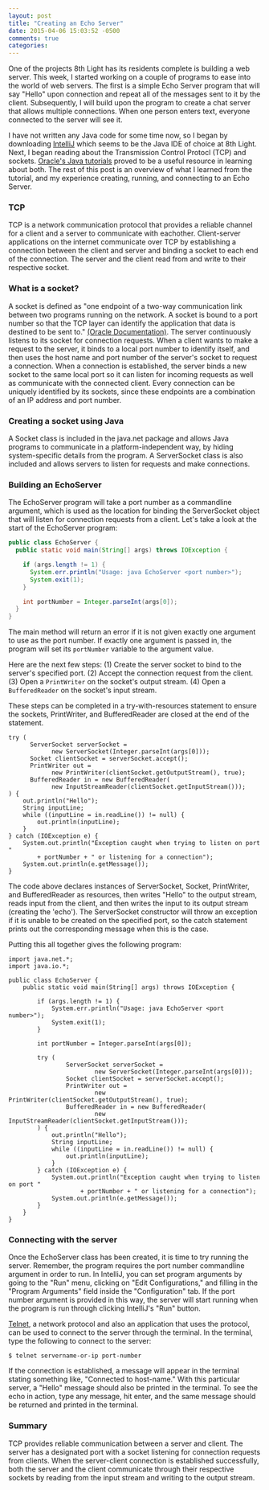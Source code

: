 ```yaml
---
layout: post
title: "Creating an Echo Server"
date: 2015-04-06 15:03:52 -0500
comments: true
categories:
---
```


One of the projects 8th Light has its residents complete is building a web server. This week, I started working on a couple of programs to ease into the world of web servers.<!--more--> The first is a simple Echo Server program that will say "Hello" upon connection and repeat all of the messages sent to it by the client. Subsequently, I will build upon the program to create a chat server that allows multiple connections. When one person enters text, everyone connected to the server will see it.

I have not written any Java code for some time now, so I began by downloading [IntelliJ](https://www.jetbrains.com/idea/download/) which seems to be the Java IDE of choice at 8th Light. Next, I began reading about the Transmission Control Protocl (TCP) and sockets. [Oracle's Java tutorials](https://docs.oracle.com/javase/tutorial/networking/sockets/index.html) proved to be a useful resource in learning about both. The rest of this post is an overview of what I learned from the tutorial, and my experience creating, running, and connecting to an Echo Server.

### TCP

TCP is a network communication protocol that provides a reliable channel for a client and a server to communicate with eachother. Client-server applications on the internet communicate over TCP by establishing a connection between the client and server and binding a socket to each end of the connection. The server and the client read from and write to their respective socket.

### What is a socket?

A socket is defined as "one endpoint of a two-way communication link between two programs running on the network. A socket is bound to a port number so that the TCP layer can identify the application that data is destined to be sent to." [(Oracle Documentation)](https://docs.oracle.com/javase/tutorial/networking/sockets/definition.html). The server continuously listens to its socket for connection requests. When a client wants to make a request to the server, it binds to a local port number to identify itself, and then uses the host name and port number of the server's socket to request a connection. When a connection is established, the server binds a new socket to the same local port so it can listen for incoming requests as well as communicate with the connected client. Every connection can be uniquely identified by its sockets, since these endpoints are a combination of an IP address and port number.

### Creating a socket using Java

A Socket class is included in the java.net package and allows Java programs to communicate in a platform-independent way, by hiding system-specific details from the program. A ServerSocket class is also included and allows servers to listen for requests and make connections.

### Building an EchoServer

The EchoServer program will take a port number as a commandline argument, which is used as the location for binding the ServerSocket object that will listen for connection requests from a client. Let's take a look at the start of the EchoServer program:

```java
public class EchoServer {
  public static void main(String[] args) throws IOException {

    if (args.length != 1) {
      System.err.println("Usage: java EchoServer <port number>");
      System.exit(1);
    }

    int portNumber = Integer.parseInt(args[0]);
  }
}
```

The main method will return an error if it is not given exactly one argument to use as the port number. If exactly one argument is passed in, the program will set its `portNumber` variable to the argument value.

Here are the next few steps:
(1) Create the server socket to bind to the server's specified port.
(2) Accept the connection request from the client.
(3) Open a `PrintWriter` on the socket's output stream.
(4) Open a `BufferedReader` on the socket's input stream.

These steps can be completed in a try-with-resources statement to ensure the sockets, PrintWriter, and BufferedReader are closed at the end of the statement.

```
try (
      ServerSocket serverSocket =
            new ServerSocket(Integer.parseInt(args[0]));
      Socket clientSocket = serverSocket.accept();
      PrintWriter out =
            new PrintWriter(clientSocket.getOutputStream(), true);
      BufferedReader in = new BufferedReader(
            new InputStreamReader(clientSocket.getInputStream()));
) {
    out.println("Hello");
    String inputLine;
    while ((inputLine = in.readLine()) != null) {
        out.println(inputLine);
    }
} catch (IOException e) {
    System.out.println("Exception caught when trying to listen on port "
        + portNumber + " or listening for a connection");
    System.out.println(e.getMessage());
}
```

The code above declares instances of ServerSocket, Socket, PrintWriter, and BufferedReader as resources, then writes "Hello" to the output stream, reads input from the client, and then writes the input to its output stream (creating the 'echo'). The ServerSocket constructor will throw an exception if it is unable to be created on the specified port, so the catch statement prints out the corresponding message when this is the case.

Putting this all together gives the following program:

```
import java.net.*;
import java.io.*;

public class EchoServer {
    public static void main(String[] args) throws IOException {

        if (args.length != 1) {
            System.err.println("Usage: java EchoServer <port number>");
            System.exit(1);
        }

        int portNumber = Integer.parseInt(args[0]);

        try (
                ServerSocket serverSocket =
                        new ServerSocket(Integer.parseInt(args[0]));
                Socket clientSocket = serverSocket.accept();
                PrintWriter out =
                        new PrintWriter(clientSocket.getOutputStream(), true);
                BufferedReader in = new BufferedReader(
                        new InputStreamReader(clientSocket.getInputStream()));
        ) {
            out.println("Hello");
            String inputLine;
            while ((inputLine = in.readLine()) != null) {
                out.println(inputLine);
            }
        } catch (IOException e) {
            System.out.println("Exception caught when trying to listen on port "
                    + portNumber + " or listening for a connection");
            System.out.println(e.getMessage());
        }
    }
}
```

### Connecting with the server

Once the EchoServer class has been created, it is time to try running the server. Remember, the program requires the port number commandline argument in order to run. In IntelliJ, you can set program arguments by going to the "Run" menu, clicking on "Edit Configurations," and filling in the "Program Arguments" field inside the "Configuration" tab. If the port number argument is provided in this way, the server will start running when the program is run through clicking IntelliJ's "Run" button.

[Telnet](http://www.telnet.org/), a network protocol and also an application that uses the protocol, can be used to connect to the server through the terminal. In the terminal, type the following to connect to the server:

```
$ telnet servername-or-ip port-number
```

If the connection is established, a message will appear in the terminal stating something like, "Connected to host-name." With this particular server, a "Hello" message should also be printed in the terminal. To see the echo in action, type any message, hit enter, and the same message should be returned and printed in the terminal.

### Summary

TCP provides reliable communication between a server and client. The server has a designated port with a socket listening for connection requests from clients. When the server-client connection is established successfully, both the server and the client communicate through their respective sockets by reading from the input stream and writing to the output stream.

